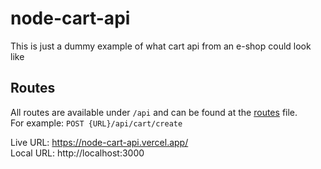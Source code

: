 # node-cart-api
This is just a dummy example of what cart api from an e-shop could look like

## Routes
All routes are available under `/api` and can be found at the [routes](./routes/routes.js) file.  
For example: `POST {URL}/api/cart/create`  

Live URL: https://node-cart-api.vercel.app/  
Local URL: http://localhost:3000